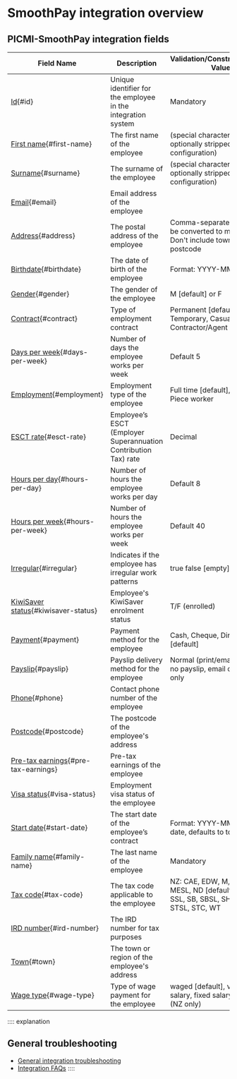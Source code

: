 # SmoothPay integration overview

## PICMI-SmoothPay integration fields

| Field Name                                               | Description                                                     | Validation/Constraint/Default Value                                                              | Source                    |
|----------------------------------------------------------|-----------------------------------------------------------------|--------------------------------------------------------------------------------------------------|---------------------------|
| [Id](#id){#id}                                           | Unique identifier for the employee in the integration system    | Mandatory                                                                                        | Integration Configuration |
| [First name](#first-name){#first-name}                   | The first name of the employee                                  | (special characters are optionally stripped if set in configuration)                             | Personal Information      |
| [Surname](#surname){#surname}                            | The surname of the employee                                     | (special characters are optionally stripped if set in configuration)                             | Personal Information      |
| [Email](#email){#email}                                  | Email address of the employee                                   |                                                                                                  | Job                       |
| [Address](#address){#address}                            | The postal address of the employee                              | Comma-separated lines will be converted to multi-line, eg Don't include town or postcode         | Personal Information      |
| [Birthdate](#birthdate){#birthdate}                      | The date of birth of the employee                               | Format: YYYY-MM-DD                                                                               | Job                       |
| [Gender](#gender){#gender}                               | The gender of the employee                                      | M [default] or F                                                                                 | Personal Information      |
| [Contract](#contract){#contract}                         | Type of employment contract                                     | Permanent [default], Temporary, Casual, Contractor/Agent                                         | Integration Configuration |
| [Days per week](#days-per-week){#days-per-week}          | Number of days the employee works per week                      | Default 5                                                                                        | Integration Configuration |
| [Employment](#employment){#employment}                   | Employment type of the employee                                 | Full time [default], Part time, Piece worker                                                     | Integration Configuration |
| [ESCT rate](#esct-rate){#esct-rate}                      | Employee’s ESCT (Employer Superannuation Contribution Tax) rate | Decimal                                                                                          | Integration Configuration |
| [Hours per day](#hours-per-day){#hours-per-day}          | Number of hours the employee works per day                      | Default 8                                                                                        | Integration Configuration |
| [Hours per week](#hours-per-week){#hours-per-week}       | Number of hours the employee works per week                     | Default 40                                                                                       | Integration Configuration |
| [Irregular](#irregular){#irregular}                      | Indicates if the employee has irregular work patterns           | true        false [empty]                                                                        | Integration Configuration |                
| [KiwiSaver status](#kiwisaver-status){#kiwisaver-status} | Employee's KiwiSaver enrolment status                           | T/F (enrolled)                                                                                   | Questions                 |
| [Payment](#payment){#payment}                            | Payment method for the employee                                 | Cash, Cheque, Direct credit [default]                                                            | Integration Configuration |
| [Payslip](#payslip){#payslip}                            | Payslip delivery method for the employee                        | Normal (print/email) [default], no payslip, email only, print only                               | Integration Configuration |
| [Phone](#phone){#phone}                                  | Contact phone number of the employee                            |                                                                                                  | Personal Information      |
| [Postcode](#postcode){#postcode}                         | The postcode of the employee's address                          |                                                                                                  | Personal Information      |
| [Pre-tax earnings](#pre-tax-earnings){#pre-tax-earnings} | Pre-tax earnings of the employee                                |                                                                                                  | Personal Information      |
| [Visa status](#visa-status){#visa-status}                | Employment visa status of the employee                          |                                                                                                  | Questions                 |
| [Start date](#start-date){#start-date}                   | The start date of the employee’s contract                       | Format: YYYY-MM-DD start date, defaults to today                                                 | Job                       |
| [Family name](#family-name){#family-name}                | The last name of the employee                                   | Mandatory                                                                                        | Personal Information      |
| [Tax code](#tax-code){#tax-code}                         | The tax code applicable to the employee                         | NZ: CAE, EDW, M, MSL, ME, MESL, ND [default], NSW, S, SSL, SB, SBSL, SH, SHSL, ST, STSL, STC, WT | Personal Information      |
| [IRD number](#ird-number){#ird-number}                   | The IRD number for tax purposes                                 |                                                                                                  | Questions                 |
| [Town](#town){#town}                                     | The town or region of the employee's address                    |                                                                                                  | Personal Information      |
| [Wage type](#wage-type){#wage-type}                      | Type of wage payment for the employee                           | waged [default], variable salary, fixed salary, net salary (NZ only)                             | Integration Configuration |

:::: explanation
## General troubleshooting

- [General integration troubleshooting](integrations#troubleshooting)
- [Integration FAQs](../faqs#integrations)
::::
